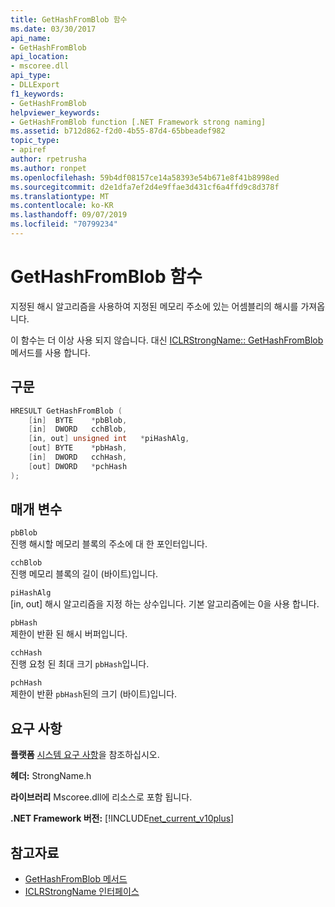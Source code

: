 ```yaml
---
title: GetHashFromBlob 함수
ms.date: 03/30/2017
api_name:
- GetHashFromBlob
api_location:
- mscoree.dll
api_type:
- DLLExport
f1_keywords:
- GetHashFromBlob
helpviewer_keywords:
- GetHashFromBlob function [.NET Framework strong naming]
ms.assetid: b712d862-f2d0-4b55-87d4-65bbeadef982
topic_type:
- apiref
author: rpetrusha
ms.author: ronpet
ms.openlocfilehash: 59b4df08157ce14a58393e54b671e8f41b8998ed
ms.sourcegitcommit: d2e1dfa7ef2d4e9ffae3d431cf6a4ffd9c8d378f
ms.translationtype: MT
ms.contentlocale: ko-KR
ms.lasthandoff: 09/07/2019
ms.locfileid: "70799234"
---
```

# <a name="gethashfromblob-function"></a>GetHashFromBlob 함수

지정된 해시 알고리즘을 사용하여 지정된 메모리 주소에 있는 어셈블리의 해시를 가져옵니다.

이 함수는 더 이상 사용 되지 않습니다. 대신 [ICLRStrongName:: GetHashFromBlob](../hosting/iclrstrongname-gethashfromblob-method.md) 메서드를 사용 합니다.

## <a name="syntax"></a>구문

```cpp
HRESULT GetHashFromBlob (
    [in]  BYTE    *pbBlob,
    [in]  DWORD   cchBlob,
    [in, out] unsigned int   *piHashAlg,
    [out] BYTE    *pbHash,
    [in]  DWORD   cchHash,
    [out] DWORD   *pchHash
);
```

## <a name="parameters"></a>매개 변수

`pbBlob`\
진행 해시할 메모리 블록의 주소에 대 한 포인터입니다.

`cchBlob`\
진행 메모리 블록의 길이 (바이트)입니다.

`piHashAlg`\
[in, out] 해시 알고리즘을 지정 하는 상수입니다. 기본 알고리즘에는 0을 사용 합니다.

`pbHash`\
제한이 반환 된 해시 버퍼입니다.

`cchHash`\
진행 요청 된 최대 크기 `pbHash`입니다.

`pchHash`\
제한이 반환 `pbHash`된의 크기 (바이트)입니다.

## <a name="requirements"></a>요구 사항

**플랫폼** [시스템 요구 사항](../../get-started/system-requirements.md)을 참조하십시오.

**헤더:** StrongName.h

**라이브러리** Mscoree.dll에 리소스로 포함 됩니다.

**.NET Framework 버전:** [!INCLUDE[net_current_v10plus](../../../../includes/net-current-v10plus-md.md)]

## <a name="see-also"></a>참고자료

- [GetHashFromBlob 메서드](../hosting/iclrstrongname-gethashfromblob-method.md)
- [ICLRStrongName 인터페이스](../hosting/iclrstrongname-interface.md)
